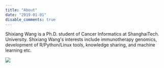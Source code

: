 ```yaml
---
title: "About"
date: "2019-01-01"
disable_comments: true
---
```


Shixiang Wang is a Ph.D. student of Cancer Informatics at ShanghaiTech. University. Shixiang Wang's interests include immunotherapy genomics, development of R/Python/Linux tools, knowledge sharing, and machine learning etc.


![](/logo/ORCID.png)

